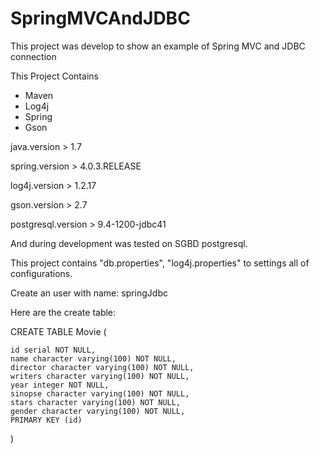 # SpringMVCAndJDBC
This project was develop to show an example of Spring MVC and JDBC connection

This Project Contains
* Maven
* Log4j
* Spring
* Gson

 
java.version > 1.7

spring.version > 4.0.3.RELEASE

log4j.version > 1.2.17

gson.version > 2.7

postgresql.version > 9.4-1200-jdbc41
 

And during development was tested on SGBD postgresql.

This project contains "db.properties", "log4j.properties" to settings all of configurations.

Create an user with name: springJdbc 
 
Here are the create table:

CREATE TABLE Movie
(

    id serial NOT NULL,
    name character varying(100) NOT NULL,
    director character varying(100) NOT NULL,
    writers character varying(100) NOT NULL,
    year integer NOT NULL,
    sinopse character varying(100) NOT NULL,
    stars character varying(100) NOT NULL,
    gender character varying(100) NOT NULL,
    PRIMARY KEY (id)
)
